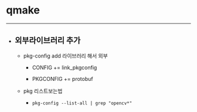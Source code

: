 
# qmake
-----------------------------------------------

- ## 외부라이브러리 추가
	- pkg-config add 라이브러리 해서 외부

		- CONFIG += link_pkgconfig

		- PKGCONFIG += protobuf
	
	- pkg 리스트보는법
		- ``` pkg-config --list-all | grep "opencv*" ```

	<br/><br/><br/><br/>




